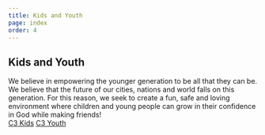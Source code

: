 ```yaml
---
title: Kids and Youth
page: index
order: 4
---
```


<section class="slice_Children SwitchFastParallexOn">
    <div class="container">
        <h1 class="section-title">Kids and Youth</h1>
        <div>
            <div class="ArticleBody">
                We believe in empowering the younger generation to be all that they can be. We believe that the future of our cities, nations and world falls on this generation. For this reason, we seek to create a fun, safe and loving environment where children and young people can grow in their confidence in God while making friends!<br />
                <a class="button" href="/030s/kidschurch/">C3 Kids</a>&nbsp;<a class="button" href="/030s/youth/">C3 Youth</a>
            </div>
        </div>
    </div>

</section>
